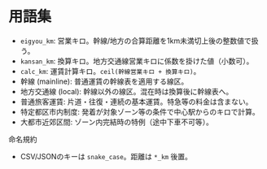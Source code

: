 # 用語集

- `eigyou_km`: 営業キロ。幹線/地方の合算距離を1km未満切上後の整数値で扱う。
- `kansan_km`: 換算キロ。地方交通線営業キロに係数を掛けた値（小数可）。
- `calc_km`: 運賃計算キロ。`ceil(幹線営業キロ + 換算キロ)`。
- 幹線 (mainline): 普通運賃の幹線表を適用する線区。
- 地方交通線 (local): 幹線以外の線区。混在時は換算後に幹線表へ。
- 普通旅客運賃: 片道・往復・連続の基本運賃。特急等の料金は含まない。
- 特定都区市内制度: 発着が対象ゾーン等の条件で中心駅からのキロで計算。
- 大都市近郊区間: ゾーン内完結時の特例（途中下車不可等）。

命名規約
- CSV/JSONのキーは `snake_case`。距離は `*_km` 後置。
